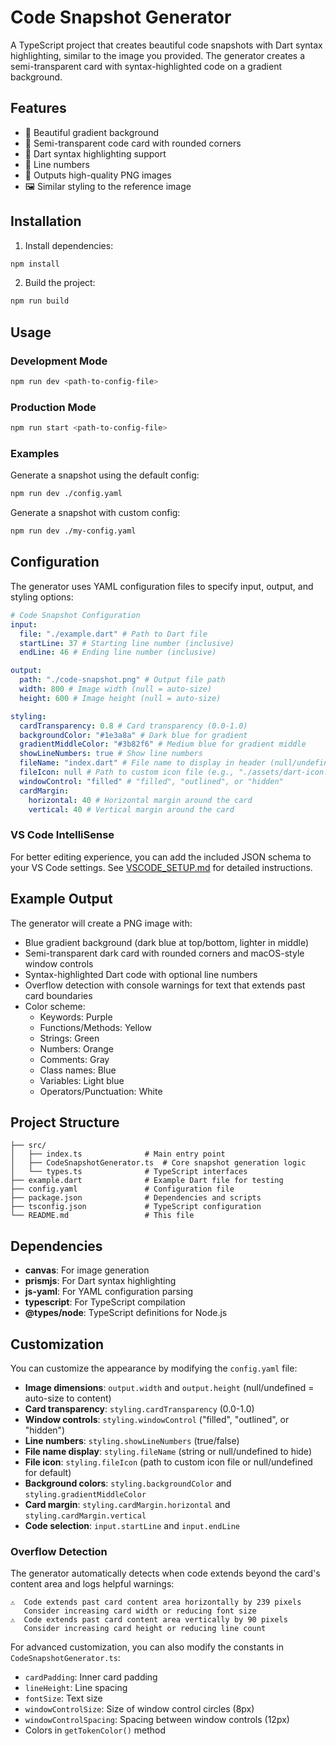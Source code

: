 # Code Snapshot Generator

A TypeScript project that creates beautiful code snapshots with Dart syntax highlighting, similar to the image you provided. The generator creates a semi-transparent card with syntax-highlighted code on a gradient background.

## Features

- 🎨 Beautiful gradient background
- 📄 Semi-transparent code card with rounded corners
- 🎯 Dart syntax highlighting support
- 📝 Line numbers
- 💾 Outputs high-quality PNG images
- 🖼️ Similar styling to the reference image

## Installation

1. Install dependencies:

```bash
npm install
```

2. Build the project:

```bash
npm run build
```

## Usage

### Development Mode

```bash
npm run dev <path-to-config-file>
```

### Production Mode

```bash
npm run start <path-to-config-file>
```

### Examples

Generate a snapshot using the default config:

```bash
npm run dev ./config.yaml
```

Generate a snapshot with custom config:

```bash
npm run dev ./my-config.yaml
```

## Configuration

The generator uses YAML configuration files to specify input, output, and styling options:

```yaml
# Code Snapshot Configuration
input:
  file: "./example.dart" # Path to Dart file
  startLine: 37 # Starting line number (inclusive)
  endLine: 46 # Ending line number (inclusive)

output:
  path: "./code-snapshot.png" # Output file path
  width: 800 # Image width (null = auto-size)
  height: 600 # Image height (null = auto-size)

styling:
  cardTransparency: 0.8 # Card transparency (0.0-1.0)
  backgroundColor: "#1e3a8a" # Dark blue for gradient
  gradientMiddleColor: "#3b82f6" # Medium blue for gradient middle
  showLineNumbers: true # Show line numbers
  fileName: "index.dart" # File name to display in header (null/undefined to hide)
  fileIcon: null # Path to custom icon file (e.g., "./assets/dart-icon.png")
  windowControl: "filled" # "filled", "outlined", or "hidden"
  cardMargin:
    horizontal: 40 # Horizontal margin around the card
    vertical: 40 # Vertical margin around the card
```

### VS Code IntelliSense

For better editing experience, you can add the included JSON schema to your VS Code settings. See [VSCODE_SETUP.md](./VSCODE_SETUP.md) for detailed instructions.

## Example Output

The generator will create a PNG image with:

- Blue gradient background (dark blue at top/bottom, lighter in middle)
- Semi-transparent dark card with rounded corners and macOS-style window controls
- Syntax-highlighted Dart code with optional line numbers
- Overflow detection with console warnings for text that extends past card boundaries
- Color scheme:
  - Keywords: Purple
  - Functions/Methods: Yellow
  - Strings: Green
  - Numbers: Orange
  - Comments: Gray
  - Class names: Blue
  - Variables: Light blue
  - Operators/Punctuation: White

## Project Structure

```
├── src/
│   ├── index.ts              # Main entry point
│   ├── CodeSnapshotGenerator.ts  # Core snapshot generation logic
│   └── types.ts              # TypeScript interfaces
├── example.dart              # Example Dart file for testing
├── config.yaml               # Configuration file
├── package.json              # Dependencies and scripts
├── tsconfig.json             # TypeScript configuration
└── README.md                 # This file
```

## Dependencies

- **canvas**: For image generation
- **prismjs**: For Dart syntax highlighting
- **js-yaml**: For YAML configuration parsing
- **typescript**: For TypeScript compilation
- **@types/node**: TypeScript definitions for Node.js

## Customization

You can customize the appearance by modifying the `config.yaml` file:

- **Image dimensions**: `output.width` and `output.height` (null/undefined = auto-size to content)
- **Card transparency**: `styling.cardTransparency` (0.0-1.0)
- **Window controls**: `styling.windowControl` ("filled", "outlined", or "hidden")
- **Line numbers**: `styling.showLineNumbers` (true/false)
- **File name display**: `styling.fileName` (string or null/undefined to hide)
- **File icon**: `styling.fileIcon` (path to custom icon file or null/undefined for default)
- **Background colors**: `styling.backgroundColor` and `styling.gradientMiddleColor`
- **Card margin**: `styling.cardMargin.horizontal` and `styling.cardMargin.vertical`
- **Code selection**: `input.startLine` and `input.endLine`

### Overflow Detection

The generator automatically detects when code extends beyond the card's content area and logs helpful warnings:

```
⚠️  Code extends past card content area horizontally by 239 pixels
   Consider increasing card width or reducing font size
⚠️  Code extends past card content area vertically by 90 pixels
   Consider increasing card height or reducing line count
```

For advanced customization, you can also modify the constants in `CodeSnapshotGenerator.ts`:

- `cardPadding`: Inner card padding
- `lineHeight`: Line spacing
- `fontSize`: Text size
- `windowControlSize`: Size of window control circles (8px)
- `windowControlSpacing`: Spacing between window controls (12px)
- Colors in `getTokenColor()` method
